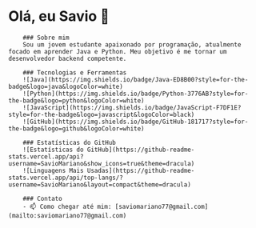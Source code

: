  # Olá, eu Savio 👋
        
        ### Sobre mim
        Sou um jovem estudante apaixonado por programação, atualmente focado em aprender Java e Python. Meu objetivo é me tornar um desenvolvedor backend competente.
        
        ### Tecnologias e Ferramentas
        ![Java](https://img.shields.io/badge/Java-ED8B00?style=for-the-badge&logo=java&logoColor=white)
        ![Python](https://img.shields.io/badge/Python-3776AB?style=for-the-badge&logo=python&logoColor=white)
        ![JavaScript](https://img.shields.io/badge/JavaScript-F7DF1E?style=for-the-badge&logo=javascript&logoColor=black)
        ![GitHub](https://img.shields.io/badge/GitHub-181717?style=for-the-badge&logo=github&logoColor=white)
        
        ### Estatísticas do GitHub
        ![Estatísticas do GitHub](https://github-readme-stats.vercel.app/api?username=SavioMariano&show_icons=true&theme=dracula)
        ![Linguagens Mais Usadas](https://github-readme-stats.vercel.app/api/top-langs/?username=SavioMariano&layout=compact&theme=dracula)
        
        ### Contato
        - 📫 Como chegar até mim: [saviomariano77@gmail.com](mailto:saviomariano77@gmail.com)